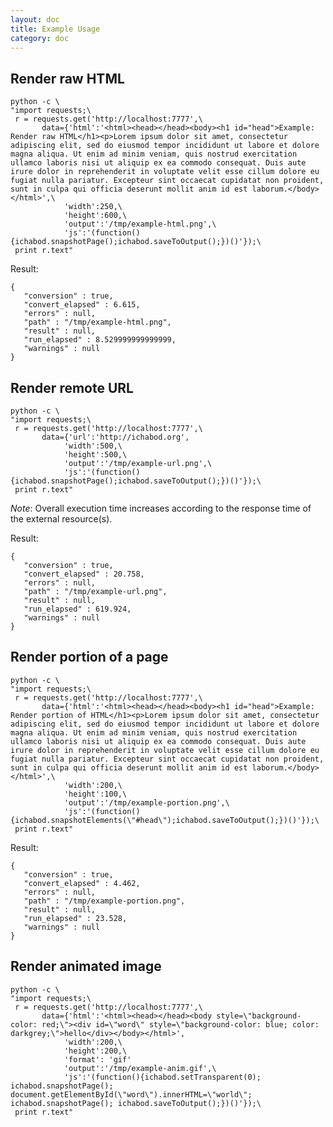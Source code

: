 ```yaml
---
layout: doc
title: Example Usage
category: doc
---
```


## Render raw HTML


    python -c \
    "import requests;\
     r = requests.get('http://localhost:7777',\
           data={'html':'<html><head></head><body><h1 id="head">Example: Render raw HTML</h1><p>Lorem ipsum dolor sit amet, consectetur adipiscing elit, sed do eiusmod tempor incididunt ut labore et dolore magna aliqua. Ut enim ad minim veniam, quis nostrud exercitation ullamco laboris nisi ut aliquip ex ea commodo consequat. Duis aute irure dolor in reprehenderit in voluptate velit esse cillum dolore eu fugiat nulla pariatur. Excepteur sint occaecat cupidatat non proident, sunt in culpa qui officia deserunt mollit anim id est laborum.</body></html>',\
                'width':250,\
                'height':600,\
                'output':'/tmp/example-html.png',\
                'js':'(function(){ichabod.snapshotPage();ichabod.saveToOutput();})()'});\
     print r.text"

Result:

    {
       "conversion" : true,
       "convert_elapsed" : 6.615,
       "errors" : null,
       "path" : "/tmp/example-html.png",
       "result" : null,
       "run_elapsed" : 8.529999999999999,
       "warnings" : null
    }     

## Render remote URL

    python -c \
    "import requests;\
     r = requests.get('http://localhost:7777',\
           data={'url':'http://ichabod.org',
                'width':500,\
                'height':500,\
                'output':'/tmp/example-url.png',\
                'js':'(function(){ichabod.snapshotPage();ichabod.saveToOutput();})()'});\
     print r.text"

*Note*: Overall execution time increases according to the response time of the external resource(s).

Result:

    {
       "conversion" : true,
       "convert_elapsed" : 20.758,
       "errors" : null,
       "path" : "/tmp/example-url.png",
       "result" : null,
       "run_elapsed" : 619.924,
       "warnings" : null
    }

## Render portion of a page

    python -c \
    "import requests;\
     r = requests.get('http://localhost:7777',\
           data={'html':'<html><head></head><body><h1 id="head">Example: Render portion of HTML</h1><p>Lorem ipsum dolor sit amet, consectetur adipiscing elit, sed do eiusmod tempor incididunt ut labore et dolore magna aliqua. Ut enim ad minim veniam, quis nostrud exercitation ullamco laboris nisi ut aliquip ex ea commodo consequat. Duis aute irure dolor in reprehenderit in voluptate velit esse cillum dolore eu fugiat nulla pariatur. Excepteur sint occaecat cupidatat non proident, sunt in culpa qui officia deserunt mollit anim id est laborum.</body></html>',\
                'width':200,\
                'height':100,\
                'output':'/tmp/example-portion.png',\
                'js':'(function(){ichabod.snapshotElements(\"#head\");ichabod.saveToOutput();})()'});\
     print r.text"

Result:

    {
       "conversion" : true,
       "convert_elapsed" : 4.462,
       "errors" : null,
       "path" : "/tmp/example-portion.png",
       "result" : null,
       "run_elapsed" : 23.528,
       "warnings" : null
    }

## Render animated image

    python -c \
    "import requests;\
     r = requests.get('http://localhost:7777',\
           data={'html':'<html><head></head><body style=\"background-color: red;\"><div id=\"word\" style=\"background-color: blue; color: darkgrey;\">hello</div></body></html>',
                'width':200,\
                'height':200,\
                'format': 'gif'
                'output':'/tmp/example-anim.gif',\
                'js':'(function(){ichabod.setTransparent(0); ichabod.snapshotPage(); document.getElementById(\"word\").innerHTML=\"world\"; ichabod.snapshotPage(); ichabod.saveToOutput();})()'});\
     print r.text"



